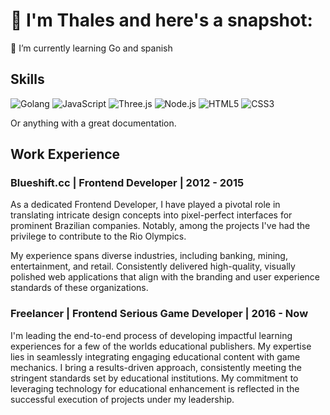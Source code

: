 # 🚀  I'm Thales and here's a snapshot:

🌱 I’m currently learning Go and spanish

## Skills
![Golang](https://img.shields.io/badge/Go-00ADD8?logo=go&logoColor=white)
![JavaScript](https://img.shields.io/badge/JavaScript-ES6-yellow)
![Three.js](https://img.shields.io/badge/Three.js-000000?logo=three.js)
![Node.js](https://img.shields.io/badge/Node.js-43853D?logo=node.js&logoColor=white)
![HTML5](https://img.shields.io/badge/HTML5-E34F26?logo=html5&logoColor=white)
![CSS3](https://img.shields.io/badge/CSS3-1572B6?logo=css3)

Or anything with a great documentation.

## Work Experience

### Blueshift.cc | Frontend Developer | 2012 - 2015

As a dedicated Frontend Developer, I have played a pivotal role in translating intricate design concepts into pixel-perfect interfaces for prominent Brazilian companies. Notably, among the projects I've had the privilege to contribute to the Rio Olympics.

My experience spans diverse industries, including banking, mining, entertainment, and retail. Consistently delivered high-quality, visually polished web applications that align with the branding and user experience standards of these organizations.

### Freelancer | Frontend Serious Game Developer | 2016 - Now

I'm leading the end-to-end process of developing impactful learning experiences for a few of the worlds educational publishers. My expertise lies in seamlessly integrating engaging educational content with game mechanics. I bring a results-driven approach, consistently meeting the stringent standards set by educational institutions. My commitment to leveraging technology for educational enhancement is reflected in the successful execution of projects under my leadership. 

<!-- ## Let's Connect! 🌐

[![LinkedIn](https://img.shields.io/badge/LinkedIn-0077B5?style=for-the-badge&logo=linkedin&logoColor=white)](https://www.linkedin.com/in/yourusername/)

Feel free to explore my repositories, and let's chat about technology, coding, or anything! 
-->

